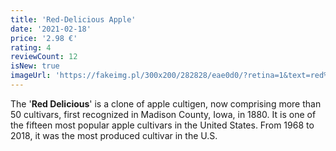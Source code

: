 ```yaml
---
title: 'Red-Delicious Apple'
date: '2021-02-18'
price: '2.98 €'
rating: 4
reviewCount: 12
isNew: true
imageUrl: 'https://fakeimg.pl/300x200/282828/eae0d0/?retina=1&text=red%20delicious%20apple'
---
```


The '**Red Delicious**' is a clone of apple cultigen, now comprising more than 50 cultivars, first recognized in Madison County, Iowa, in 1880. It is one of the fifteen most popular apple cultivars in the United States. From 1968 to 2018, it was the most produced cultivar in the U.S.
